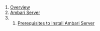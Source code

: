 1. [Overview](https://github.com/acceldata-io/odpdocumentation/wiki/Overiew)
2. [Ambari Server](https://github.com/acceldata-io/odpdocumentation/wiki/Ambari-Server)
1. 1.  [Prerequisites to Install Ambari Server](https://github.com/acceldata-io/odpdocumentation/wiki/Prerequisites-to-Install-Ambari-Server)


